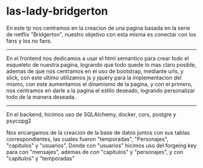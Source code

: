# las-lady-bridgerton

En este tp nos centramos en la creacion de una pagina basada en la serie de netflix "Bridgerton", nuestro objetivo con esta misma es conectar con los fans y los no fans.

--------

En el frontend nos dedicamos a usar el html semantico para crear todo el esqueleto de nuestra pagina, logrando que todo quede lo mas claro posible, ademas de que nos centramos en el uso de bootstrap, mediante urls, y slick, con este ultimo utilizamos js y jquery para la implementacion del mismo, con este aumentamos el dinamismo de la pagina, y con el primero, nos centramos en darle a la pagina el estilo deseado, logrando personalizar todo de la manera deseada.

----

En el backend, hicimos uso de SQLAlchemy, docker, cors, postgre y psycopg2

Nos encargamos de la creacion de la base de datos juntos con sus tablas correspondientes, las cuales fueron "temporadas", "Personajes", "capitulos" y "usuarios", Donde con "usuarios" hicimos uso del forgeing key para con "mensajes", ademas de con "capitulos" y "personajes", y con "capitulos" y "temporadas"

